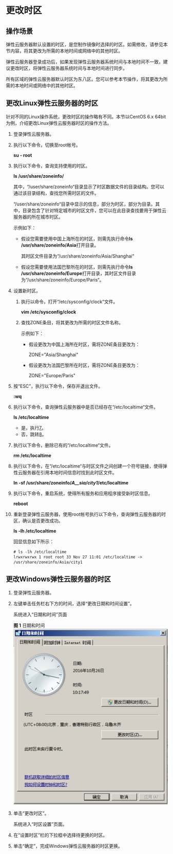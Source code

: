 # 更改时区<a name="ecs_03_0152"></a>

## 操作场景<a name="section2750020410549"></a>

弹性云服务器默认设置的时区，是您制作镜像时选择的时区。如需修改，请参见本节内容，将其更改为所需的本地时间或网络中的其他时区。

弹性云服务器登录成功后，如果发现弹性云服务器系统时间与本地时间不一致，建议更改时区，将弹性云服务器系统时间与本地时间进行同步。

所有区域的弹性云服务器默认时区为东八区。您可以参考本节操作，将其更改为所需的本地时间或网络中的其他时区。

## 更改Linux弹性云服务器的时区<a name="section1860378410555"></a>

针对不同的Linux操作系统，更改时区的操作略有不同。本节以CentOS 6.x 64bit为例，介绍更改Linux弹性云服务器时区的操作方法。

1.  登录弹性云服务器。
2.  执行以下命令，切换至root帐号。

    **su - root**

3.  执行以下命令，查询支持使用的时区。

    **ls /usr/share/zoneinfo/**

    其中，“/user/share/zoneinfo“目录显示了时区数据文件的目录结构。您可以通过该目录结构，查找您所需时区的文件。

    “/user/share/zoneinfo“目录中显示的信息，部分为时区，部分为目录。其中，目录包含了针对特定城市的时区文件，您可以在此目录查找要用于弹性云服务器的所在城市时区。

    示例如下：

    -   假设您需要使用中国上海所在的时区，则需先执行命令**ls /usr/share/zoneinfo/Asia**打开目录。

        其时区文件目录为“/usr/share/zoneinfo/Asia/Shanghai“

    -   假设您需要使用法国巴黎所在的时区，则需先执行命令**ls /usr/share/zoneinfo/Europe**打开目录，其时区文件目录为“/usr/share/zoneinfo/Europe/Paris“。

4.  设置新时区。
    1.  执行以命令，打开“/etc/sysconfig/clock“文件。

        **vim /etc/sysconfig/clock**

    2.  查找ZONE条目，将其更改为所需的时区文件名称。

        示例如下：

        -   假设更改为中国上海所在时区，需将ZONE条目更改为：

            ZONE="Asia/Shanghai"

        -   假设更改为法国巴黎所在时区，需将ZONE条目更改为：

            ZONE="Europe/Paris"


5.  按“ESC”，执行以下命令，保存并退出文件。

    **:wq**

6.  执行以下命令，查询弹性云服务器中是否已经存在“/etc/localtime“文件。

    **ls /etc/localtime**

    -   是，执行[7](#li35115782151653)。
    -   否，跳转[8](#li564938451108)。

7.  <a name="li35115782151653"></a>执行以下命令，删除已有的“/etc/localtime“文件。

    **rm /etc/localtime**

8.  <a name="li564938451108"></a>执行以下命令，在“/etc/localtime“与时区文件之间创建一个符号链接，使得弹性云服务器在引用本地时间信息时找到此时区文件。

    **ln -sf /usr/share/zoneinfo/_A__sia/city1_/etc/localtime**

9.  执行以下命令，重启系统，使得所有服务和应用程序接受新时区信息。

    **reboot**

10. 重新登录弹性云服务器，使用root帐号执行以下命令，查询弹性云服务器的时区，确认是否更改成功。

    **ls -lh /etc/localtime**

    回显信息如下所示：

    ```
    # ls -lh /etc/localtime
    lrwxrwxrwx 1 root root 33 Nov 27 11:01 /etc/localtime -> /usr/share/zoneinfo/Asia/city1
    ```


## 更改Windows弹性云服务器的时区<a name="section77183612015"></a>

1.  登录弹性云服务器。
2.  左键单击任务栏右下方的时间，选择“更改日期和时间设置”。

    系统进入“日期和时间”页面

    **图 1**  日期和时间<a name="fig3371712915"></a>  
    ![](figures/日期和时间.png "日期和时间")

3.  单击“更改时区”。

    系统进入“时区设置”页面。

4.  在“设置时区”栏的下拉框中选择待更换的时区。
5.  单击“确定”，完成Windows弹性云服务器的时区更换。

